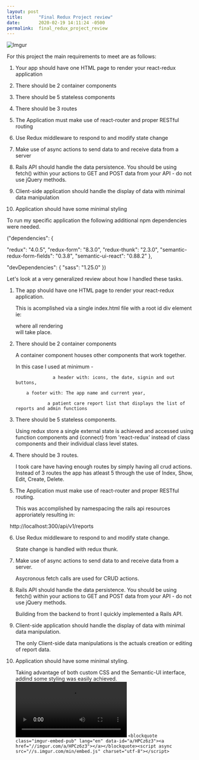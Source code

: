 ```yaml
---
layout: post
title:      "Final Redux Project review"
date:       2020-02-19 14:11:24 -0500
permalink:  final_redux_project_review
---
```


![Imgur](https://i.imgur.com/sFcCJDu.png)



For this project the main requirements to meet are as follows:

1. Your app should have one HTML page to render your react-redux application

2. There should be 2 container components
 
3. There should be 5 stateless components

4. There should be 3 routes
 
5. The Application must make use of react-router and proper RESTful routing 
 
6. Use Redux middleware to respond to and modify state change
 
7. Make use of async actions to send data to and receive data from a server
 
8. Rails API should handle the data persistence. You should be using fetch() within your actions to GET and POST data from your API - do not use jQuery methods.
 
9. Client-side application should handle the display of data with minimal data manipulation
 
10.   Application should have some minimal styling





To run my specific application the following additional npm dependencies were needed.

  ("dependencies": {  

  "redux": "4.0.5",
    "redux-form": "8.3.0",
    "redux-thunk": "2.3.0",
    "semantic-redux-form-fields": "0.3.8",
    "semantic-ui-react": "0.88.2"
  },

  "devDependencies": {
    "sass": "1.25.0"
  })
	

Let's look at a very generalized review about how I handled these tasks.
	
1. The app should have one HTML page to render your react-redux application. 

     This is acomplished via a single index.html file with a root id div element ie: <div id="root"></div> where all rendering    
	    will take place. 

2. There should be 2 container components

     A container component houses other components that work together. 

     In this case I used at minimum -
	                       
					 a header with: icons, the date, signin and out buttons,
					 
           a footer with: The app name and current year,
					 
				   a patient care report list that displays the list of reports and admin functions
					 
												 
3.  There should be 5 stateless components. 

    Using redux store a single external state is achieved and accessed using function components and {connect} from 'react-redux' instead of class components and their individual class level states.	
		
4.	There should be 3 routes.

      I took care have having enough routes by simply having all crud actions. Instead of 3 routes the app has atleast 5            through the use of  Index, Show, Edit, Create, Delete.

5. The Application must make use of react-router and proper RESTful routing. 

    This was accomplished by namespacing the rails api resources approriately resulting in:

                                                      http://localhost:300/api/v1/reports
																											
6.	Use Redux middleware to respond to and modify state change.

     State change is handled with redux thunk.

7. Make use of async actions to send data to and receive data from a server.

    Asycronous fetch calls are used for CRUD actions.
		
8. Rails API should handle the data persistence. You should be using fetch() within your actions to GET and POST data 
     from your API - do not use jQuery methods.

     Building from the backend to front I quickly implemented a Rails	API.
		 
9. Client-side application should handle the display of data with minimal data manipulation.

     The only Client-side data manipulations is the actuals creation or editing of report data.
		 
10. Application should have some minimal styling.

      Taking advantage of both custom CSS and the Semantic-UI interface, addind some styling 
      was easily achieved.
			![Imgur](https://i.imgur.com/3hxl9ur.mp4)
			`<blockquote class="imgur-embed-pub" lang="en" data-id="a/HPCz6z3"><a href="//imgur.com/a/HPCz6z3"></a></blockquote><script async src="//s.imgur.com/min/embed.js" charset="utf-8"></script>`
			


												 
												 


